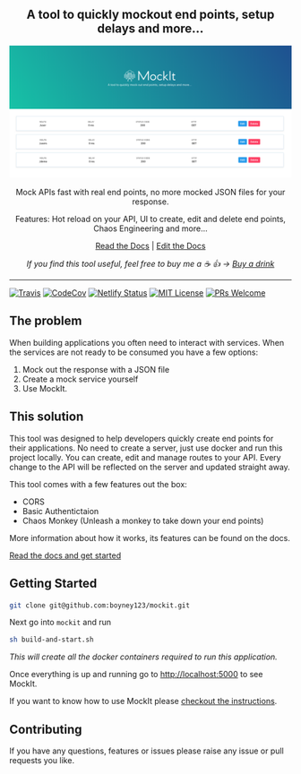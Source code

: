 <div align="center">

<h2>A tool to quickly mockout end points, setup delays and more...</h2>
<img alt="header" src="./header.png" />
<p>Mock APIs fast with real end points, no more mocked JSON files for your response.</p>
<p>Features: Hot reload on your API, UI to create, edit and delete end points, Chaos Engineering and more...</p>

[Read the Docs](https://mockit-docs.netlify.com/) | [Edit the Docs](https://github.com/boyney123/mockit-docs)

_If you find this tool useful, feel free to buy me a ☕ 👍 -> [Buy a drink](https://www.paypal.me/boyney123/5)_

</div>

<hr/>

[![Travis](https://img.shields.io/travis/boyney123/mockit/master.svg)](https://travis-ci.org/boyney123/mockit)
[![CodeCov](https://codecov.io/gh/boyney123/mockit/branch/master/graph/badge.svg?token=AoXW3EFgMP)](https://codecov.io/gh/boyney123/mockit)
[![Netlify Status](https://api.netlify.com/api/v1/badges/6d5acca1-0959-4d92-a739-08f725fdc464/deploy-status)](https://app.netlify.com/sites/mockit-docs/deploys)
[![MIT License][license-badge]][license]
[![PRs Welcome][prs-badge]][prs]

## The problem

When building applications you often need to interact with services. When the services are not ready to be consumed you have a few options:

1. Mock out the response with a JSON file
2. Create a mock service yourself
3. Use MockIt.

## This solution

This tool was designed to help developers quickly create end points for their applications. No need to create a server, just use docker and run this project locally. You can create, edit and manage routes to your API. Every change to the API will be reflected on the server and updated straight away.

This tool comes with a few features out the box:

- CORS
- Basic Authentictaion
- Chaos Monkey (Unleash a monkey to take down your end points)

More information about how it works, its features can be found on the docs.

[Read the docs and get started](https://mockit-docs.netlify.com/)

## Getting Started

```sh
git clone git@github.com:boyney123/mockit.git
```

Next go into `mockit` and run

```sh
sh build-and-start.sh
```

_This will create all the docker containers required to run this application._

Once everything is up and running go to [http://localhost:5000](http://localhost:5000) to see MockIt.

If you want to know how to use MockIt please [checkout the instructions](https://mockit-docs.netlify.com/docs/getting-started/routes).

## Contributing

If you have any questions, features or issues please raise any issue or pull requests you like.

[spectrum-badge]: https://withspectrum.github.io/badge/badge.svg
[spectrum]: https://spectrum.chat/explore-tech
[license-badge]: https://img.shields.io/badge/License-MIT-yellow.svg
[license]: https://github.com/boyney123/react.explore-tech.org/blob/master/LICENSE
[prs-badge]: https://img.shields.io/badge/PRs-welcome-brightgreen.svg?style=flat-square
[prs]: http://makeapullrequest.com
